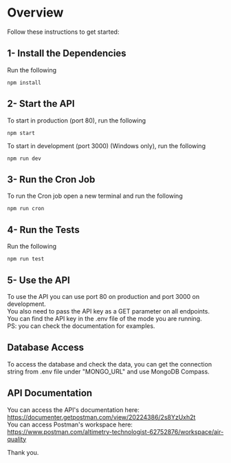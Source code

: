 # Overview

Follow these instructions to get started:

## 1- Install the Dependencies
Run the following
```
npm install
```

## 2- Start the API
To start in production (port 80), run the following
```
npm start
```
To start in development (port 3000) (Windows only), run the following
```
npm run dev
```

## 3- Run the Cron Job
To run the Cron job open a new terminal and run the following
```
npm run cron
```

## 4- Run the Tests
Run the following
```
npm run test
```

## 5- Use the API
To use the API you can use port 80 on production and port 3000 on development.<br />
You also need to pass the API key as a GET parameter on all endpoints.<br />
You can find the API key in the .env file of the mode you are running.<br />
PS: you can check the documentation for examples.

## Database Access
To access the database and check the data, you can get the connection string from .env file under "MONGO_URL" and use MongoDB Compass.

## API Documentation
You can access the API's documentation here: https://documenter.getpostman.com/view/20224386/2s8YzUxh2t<br />
You can access Postman's workspace here: https://www.postman.com/altimetry-technologist-62752876/workspace/air-quality

Thank you.
